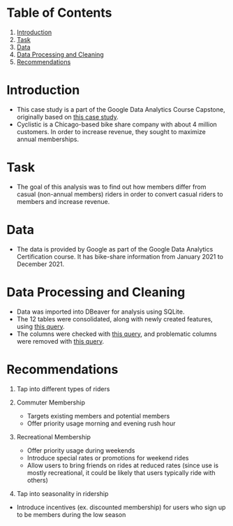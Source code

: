 # Table of Contents
1. [Introduction](https://github.com/valeria-jimenez/cyclistic-python?tab=readme-ov-file#introduction)
2. [Task](https://github.com/valeria-jimenez/cyclistic-python?tab=readme-ov-file#task)
3. [Data](https://github.com/valeria-jimenez/cyclistic-python?tab=readme-ov-file#data)
4. [Data Processing and Cleaning](https://github.com/valeria-jimenez/cyclistic-python?tab=readme-ov-file#data-processing-and-cleaning)
6. [Recommendations](https://github.com/valeria-jimenez/cyclistic-python?tab=readme-ov-file#recommendations)

# Introduction
* This case study is a part of the Google Data Analytics Course Capstone, originally based on [this case study](https://artscience.blog/home/divvy-dataviz-case-study).
* Cyclistic is a Chicago-based bike share company with about 4 million customers. In order to increase revenue, they sought to maximize annual memberships.

# Task
* The goal of this analysis was to find out how members differ from casual (non-annual members) riders in order to convert casual riders to members and increase revenue.

# Data
* The data is provided by Google as part of the Google Data Analytics Certification course. It has bike-share information from January 2021 to December 2021.

# Data Processing and Cleaning
* Data was imported into DBeaver for analysis using SQLite.
* The 12 tables were consolidated, along with newly created features, using [this query](https://github.com/valeria-jimenez/cyclistic-sql/blob/main/compile_add_features.sql).
* The columns were checked with [this query](https://github.com/valeria-jimenez/cyclistic-sql/blob/main/check_columns.sql), and problematic columns were removed with [this query](https://github.com/valeria-jimenez/cyclistic-sql/blob/main/check_ride_duration.sql).

# Recommendations
1. Tap into different types of riders
  1. Commuter Membership
     * Targets existing members and potential members
     * Offer priority usage morning and evening rush hour

  2. Recreational Membership
     * Offer priority usage during weekends
     * Introduce special rates or promotions for weekend rides
     * Allow users to bring friends on rides at reduced rates (since use is mostly recreational, it could be likely that users typically ride with others)

2. Tap into seasonality in ridership
* Introduce incentives (ex. discounted membership) for users who sign up to be members during the low season
